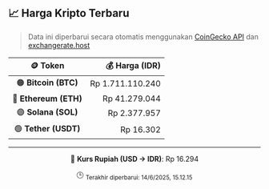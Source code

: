 

<!-- HARGA_KRIPTO -->
## 📈 Harga Kripto Terbaru

> Data ini diperbarui secara otomatis menggunakan [CoinGecko API](https://www.coingecko.com/) dan [exchangerate.host](https://exchangerate.host/)

<div align="center">

| 🪙 Token | 💰 Harga (IDR) |
|:------:|---------------:|
| 🟠 **Bitcoin (BTC)**   | Rp 1.711.110.240 |
| 🔵 **Ethereum (ETH)**  | Rp 41.279.044 |
| 🟣 **Solana (SOL)**    | Rp 2.377.957 |
| 🟢 **Tether (USDT)**   | Rp 16.302 |

---

💱 **Kurs Rupiah (USD → IDR)**: Rp 16.294

🕒 <sub>Terakhir diperbarui: 14/6/2025, 15.12.15</sub>

</div>
<!-- /HARGA_KRIPTO -->